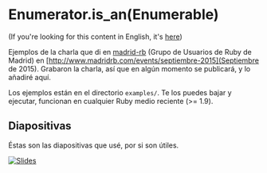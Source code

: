 # Enumerator.is_an(Enumerable)

(If you're looking for this content in English, it's [here](https://github.com/porras/enumerator-talk))

Ejemplos de la charla que di en [madrid-rb](http://www.madridrb.com/) (Grupo de Usuarios de Ruby de Madrid) en [http://www.madridrb.com/events/septiembre-2015](Septiembre de 2015). Grabaron la charla, así que en algún momento se publicará, y lo añadiré aquí.

Los ejemplos están en el directorio `examples/`. Te los puedes bajar y ejecutar, funcionan en cualquier Ruby medio reciente (>= 1.9).

## Diapositivas

Éstas son las diapositivas que usé, por si son útiles.

[![Slides](https://speakerd.s3.amazonaws.com/presentations/d949f615495b4c1e9419c421f1104efc/slide_0.jpg?1443205306)](https://speakerdeck.com/porras/enumerator-is-an-enumerable)
